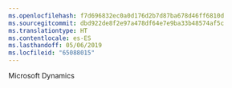 ```yaml
---
ms.openlocfilehash: f7d696832ec0a0d176d2b7d87ba678d46ff6810d
ms.sourcegitcommit: dbd922de8f2e97a478df64e7e9ba33b48574af5c
ms.translationtype: HT
ms.contentlocale: es-ES
ms.lasthandoff: 05/06/2019
ms.locfileid: "65088015"
---
```

Microsoft Dynamics